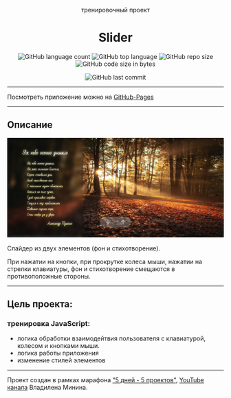 <p align="center">тренировочный проект</p>
<h1 align="center">Slider</h1>

<div align="center">
  
![GitHub language count](https://img.shields.io/github/languages/count/Sergey-Maxim0v/Slider-JS-Training)
![GitHub top language](https://img.shields.io/github/languages/top/Sergey-Maxim0v/Slider-JS-Training)
![GitHub repo size](https://img.shields.io/github/repo-size/Sergey-Maxim0v/Slider-JS-Training)
![GitHub code size in bytes](https://img.shields.io/github/languages/code-size/Sergey-Maxim0v/Slider-JS-Training)

![GitHub last commit](https://img.shields.io/github/last-commit/Sergey-Maxim0v/Slider-JS-Training)
</div>

---

Посмотреть приложение можно на [GitHub-Pages](https://sergey-maxim0v.github.io/Slider-JS-Training/)

---
Описание
---

<div align="center">
<img src="/image.png">
</div>

Слайдер из двух элементов (фон и стихотворение).

При нажатии на кнопки, при прокрутке колеса мыши, нажатии на стрелки клавиатуры, фон и стихотворение смещаются в противоположные стороны.

---

Цель проекта: 
---
### тренировка JavaScript:
- логика обработки взаимодейтвия пользователя с клавиатурой, колесом и кнопками мыши.
- логика работы приложения
- изменение стилей элементов

---
Проект создан в рамках марафона 
["5 дней - 5 проектов"](https://youtu.be/VbV01DZzS18), 
[YouTube канала](https://youtu.be/VbV01DZzS18) Владилена Минина.

